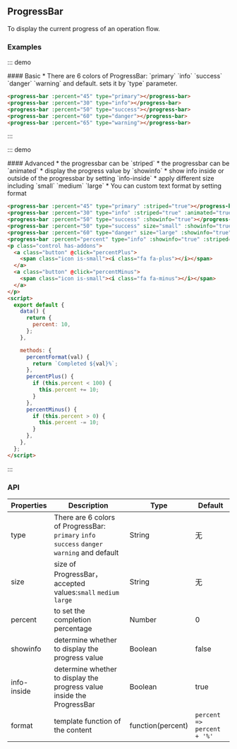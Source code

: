 ## ProgressBar

To display the current progress of an operation flow.

### Examples

::: demo
<summary>
  #### Basic
  * There are 6 colors of ProgressBar: `primary` `info` `success` `danger` `warning` and default. sets it by `type` parameter.
</summary>

```html
<progress-bar :percent="45" type="primary"></progress-bar>
<progress-bar :percent="30" type="info"></progress-bar>
<progress-bar :percent="50" type="success"></progress-bar>
<progress-bar :percent="60" type="danger"></progress-bar>
<progress-bar :percent="65" type="warning"></progress-bar>
```
:::

::: demo
<summary>
  #### Advanced
  * the progressbar can be `striped`
  * the progressbar can be `animated`
  * display the progress value by `showinfo`
  * show info inside or outside of the progressbar by setting `info-inside`
  * apply different size including `small` `medium` `large`
  * You can custom text format by setting format
</summary>

```html
<progress-bar :percent="45" type="primary" :striped="true"></progress-bar>
<progress-bar :percent="30" type="info" :striped="true" :animated="true"></progress-bar>
<progress-bar :percent="50" type="success" :showinfo="true"></progress-bar>
<progress-bar :percent="50" type="success" size="small" :showinfo="true" :info-inside="false"></progress-bar>
<progress-bar :percent="60" type="danger" size="large" :showinfo="true" :format="percentFormat"></progress-bar>
<progress-bar :percent="percent" type="info" :showinfo="true" :striped="true" :animated="true"></progress-bar>
<p class="control has-addons">
  <a class="button" @click="percentPlus">
    <span class="icon is-small"><i class="fa fa-plus"></i></span>
  </a>
  <a class="button" @click="percentMinus">
    <span class="icon is-small"><i class="fa fa-minus"></i></span>
  </a>
</p>
<script>
  export default {
    data() {
      return {
        percent: 10,
      };
    },

    methods: {
      percentFormat(val) {
        return `Completed ${val}%`;
      },
      percentPlus() {
        if (this.percent < 100) {
          this.percent += 10;
        }
      },
      percentMinus() {
        if (this.percent > 0) {
          this.percent -= 10;
        }
      },
    },
  };
</script>
```
:::

### API

| Properties        | Description           | Type        | Default    |
|------------|----------------|--------------------|--------------|
| type    | There are 6 colors of ProgressBar: `primary` `info` `success` `danger` `warning` and default   | String | 无    |
| size | size of ProgressBar，accepted values:`small` `medium` `large` | String | 无 |
| percent | to set the completion percentage | Number | 0   |
| showinfo | determine whether to display the progress value  | Boolean | false   |
| info-inside | determine whether to display the progress value inside the ProgressBar | Boolean | true   |
| format  | template function of the content	  | function(percent) | `percent => percent + '%'` |


<script>
export default {
  data() {
    return {
      percent: 10,
    };
  },

  methods: {
    percentFormat(val) {
      return `Completed ${val}%`;
    },
    percentPlus() {
      if (this.percent < 100) {
        this.percent += 10;
      }
    },
    percentMinus() {
      if (this.percent > 0) {
        this.percent -= 10;
      }
    },
  },
};
</script>

